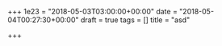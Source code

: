 +++
1e23 = "2018-05-03T03:00:00+00:00"
date = "2018-05-04T00:27:30+00:00"
draft = true
tags = []
title = "asd"

+++
